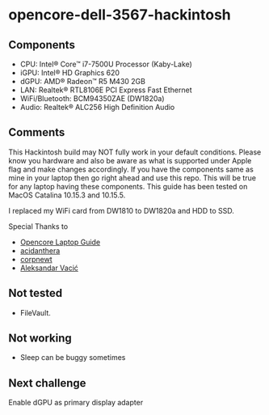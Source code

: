 # opencore-dell-3567-hackintosh

## Components
- CPU: Intel® Core™ i7-7500U Processor (Kaby-Lake)
- iGPU: Intel® HD Graphics 620
- dGPU: AMD® Radeon™ R5 M430 2GB
- LAN: Realtek® RTL8106E PCI Express Fast Ethernet
- WiFi/Bluetooth: BCM94350ZAE (DW1820a)
- Audio: Realtek® ALC256 High Definition Audio

## Comments
This Hackintosh build may NOT fully work in your default conditions. Please know you hardware and also be aware as what is supported under Apple flag and make changes accordingly. If you have the components same as mine in your laptop then go right ahead and use this repo. This will be true for any laptop having these components. This guide has been tested on MacOS Catalina 10.15.3 and 10.15.5.

I replaced my WiFi card from DW1810 to DW1820a and HDD to SSD.

Special Thanks to
- [Opencore Laptop Guide](https://dortania.github.io/vanilla-laptop-guide/)
- [acidanthera](https://github.com/acidanthera)
- [corpnewt](https://github.com/corpnewt)
- [Aleksandar Vacić](https://aplus.rs/tags/opencore)

## Not tested
- FileVault.

## Not working
- Sleep can be buggy sometimes

## Next challenge
Enable dGPU as primary display adapter

